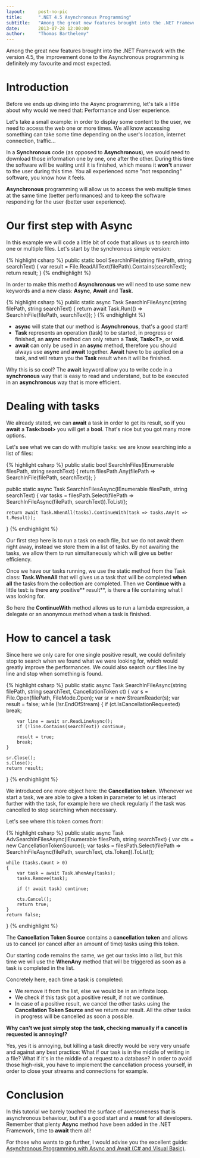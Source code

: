 ```yaml
---
layout:     post-no-pic
title:      ".NET 4.5 Asynchronous Programming"
subtitle:   "Among the great new features brought into the .NET Framework with the version 4.5, the improvement done to the Asynchronous programming is definitely my favourite."
date:       2013-07-28 12:00:00
author:     "Thomas Barthelemy"
---
```


Among the great new features brought into the .NET Framework with the version 4.5, the improvement done to the Asynchronous programming is definitely my favourite and most expected.

# Introduction

Before we ends up diving into the Async programming, let's talk a little about why would we need that: Performance and User experience.

Let's take a small example: in order to display some content to the user, we need to access the web one or more times. We all know accessing something can take some time depending on the user's location, internet connection, traffic...

In a **Synchronous** code (as opposed to **Asynchronous**), we would need to download those information one by one, one after the other. During this time the software will be waiting until it is finished, which means it **won't** answer to the user during this time. You all experienced some "not responding" software, you know how it feels.

**Asynchronous** programming will allow us to access the web multiple times at the same time (better performances) and to keep the software responding for the user (better user experience).

# Our first step with Async
In this example we will code a little bit of code that allows us to search into one or multiple files. Let's start by the synchronous simple version:

{% highlight csharp %}
public static bool SearchInFile(string filePath, string searchText)
{
	var result = File.ReadAllText(filePath).Contains(searchText);
	return result;
}
{% endhighlight %}

In order to make this method **Asynchronous** we will need to use some new keywords and a new class: **Async**, **Await** and **Task**.

{% highlight csharp %}
public static async Task<bool> SearchInFileAsync(string filePath, string searchText)
{
	return await Task.Run(() => SearchInFile(filePath, searchText));
}
{% endhighlight %}

* **async** will state that our method is **Asynchronous**, that's a good start!
* **Task** represents an operation (task) to be started, in progress or finished, an **async** method can only return a **Task**, **Task&lt;T&gt;**, or **void**.
* **await** can only be used in an **async** method, therefore you should always use **async** and **await** together. **Await** have to be applied on a task, and will return you the **Task** result when it will be finished.

Why this is so cool? The **await** keyword allow you to write code in a **synchronous** way that is easy to read and understand, but to be executed in an **asynchronous** way that is more efficient.

# Dealing with tasks
We already stated, we can **await** a task in order to get its result, so if you **await** a **Task&lt;bool&gt;** you will get a **bool**. That's nice but you got many more options.

Let's see what we can do with multiple tasks: we are know searching into a list of files:

{% highlight csharp %}
public static bool SearchInFiles(IEnumerable<string> filesPath, string searchText)
{
	return filesPath.Any(filePath => SearchInFile(filePath, searchText));
}

public static async Task<bool> SearchInFilesAsync(IEnumerable<string> filesPath, string searchText)
{
	var tasks = filesPath.Select(filePath => SearchInFileAsync(filePath, searchText)).ToList();

	return await Task.WhenAll(tasks).ContinueWith(task => tasks.Any(t => t.Result));
}
{% endhighlight %}

Our first step here is to run a task on each file, but we do not await them right away, instead we store them in a list of tasks. By not awaiting the tasks, we allow them to run simultaneously which will give us better  efficiency.

Once we have our tasks running, we use the static method from the Task class: **Task.WhenAll** that will gives us a task that will be completed **when all** the tasks from the collection are completed. Then we **Continue with** a little test: is there **any** positive** result**, is there a file containing what I was looking for.

So here the **ContinueWith** method allows us to run a lambda expression, a delegate or an anonymous method when a task is finished.
# How to cancel a task
Since here we only care for one single positive result, we could definitely stop to search when we found what we were looking for, which would greatly improve the performances. We could also search our files line by line and stop when something is found.

{% highlight csharp %}
public static async Task<bool> SearchInFileAsync(string filePath, string searchText, CancellationToken ct)
{
	var s = File.Open(filePath, FileMode.Open);
	var sr = new StreamReader(s);
	var result = false;
	while (!sr.EndOfStream)
	{
		if (ct.IsCancellationRequested)
			break;

		var line = await sr.ReadLineAsync();
		if (!line.Contains(searchText)) continue;

		result = true;
		break;
	}

	sr.Close();
	s.Close();
	return result;
}
{% endhighlight %}

We introduced one more object here: the **Cancellation token**. Whenever we start a task, we are able to give a token in parameter to let us interact further with the task, for example here we check regularly if the task was cancelled to stop searching when necessary.

Let's see where this token comes from:

{% highlight csharp %}
public static async Task<bool> AdvSearchInFilesAsync(IEnumerable<string> filesPath, string searchText)
{
	var cts = new CancellationTokenSource();
	var tasks = filesPath.Select(filePath => SearchInFileAsync(filePath, searchText, cts.Token)).ToList();

	while (tasks.Count > 0)
	{
		var task = await Task.WhenAny(tasks);
		tasks.Remove(task);

		if (! await task) continue;

		cts.Cancel();
		return true;
	}
	return false;
}
{% endhighlight %}

The **Cancellation Token Source** contains a **cancellation token** and allows us to cancel (or cancel after an amount of time) tasks using this token.

Our starting code remains the same, we get our tasks into a list, but this time we will use the **WhenAny** method that will be triggered as soon as a task is completed in the list.

Concretely here, each time a task is completed:

* We remove it from the list, else we would be in an infinite loop.
* We check if this task got a positive result, if not we continue.
* In case of a positive result, we cancel the other tasks using the **Cancellation Token Source** and we return our result. All the other tasks in progress will be cancelled as soon a possible.

**Why can't we just simply stop the task, checking manually if a cancel is requested is annoying!?**

Yes, yes it is annoying, but killing a task directly would be very very unsafe and against any best practice: What if our task is in the middle of writing in a file? What if it's in the middle of a request to a database? In order to avoid those high-risk, you have to implement the cancellation process yourself, in order to close your streams and connections for example.

# Conclusion
In this tutorial we barely touched the surface of awesomeness that is asynchronous behaviour, but it's a good start and a **must** for all developers. Remember that plenty **Async** method have been added in the .NET Framework, time to **await** them all!

For those who wants to go further, I would advise you the excellent guide:    
[Asynchronous Programming with Async and Await (C# and Visual Basic)](http://msdn.microsoft.com/en-us/library/vstudio/hh191443.aspx).
